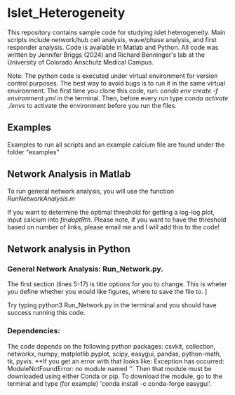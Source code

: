 # Islet_Heterogeneity
This repository contains sample code for studying islet heterogeneity. Main scripts include network/hub cell analysis, wave/phase analysis, and first responder analysis. Code is available in Matlab and Python. All code was written by Jennifer Briggs (2024) and Richard Benninger's lab at the University of Colorado Anschutz Medical Campus.

Note: The python code is executed under virtual environment for version control purposes. The best way to avoid bugs is to run it in the same virtual environment.
The first time you clone this code, run: *conda env create -f environment.yml* in the terminal.
Then, before every run type *conda activate ./envs* to activate the environment before you run the files.

## Examples 
Examples to run all scripts and an example calcium file are found under the folder "examples"

## Network Analysis in Matlab
To run general network analysis, you will use the function *RunNetworkAnalysis.m* 

If you want to determine the optimal threshold for getting a log-log plot, input calcium into *findoptRth*. Please note, if you want to have the threshold based on number of links, please email me and I will add this to the code!

## Network analysis in Python
### General Network Analysis: **Run_Network.py**.
The first section (lines 5-17) is title options for you to change. This is wheter you define whether you would like figures, where to save the file to. ]

Try typing python3 Run_Network.py in the terminal and you should have success running this code.


### Dependencies:
The code depends on the following python packages: csvkit, collection, networkx, numpy, matplotlib.pyplot, scipy, easygui, pandas, python-math, tk, pyvis. **If you get an error with that looks like: Exception has occurred: ModuleNotFoundError: no module named '<modulename>'. Then that module must be downloaded using either Conda or pip. To download the module, go to the terminal and type (for example) 'conda install -c conda-forge easygui'.




